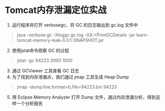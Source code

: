 # Tomcat内存泄漏定位实战

1. 运行程序并打开 verbosegc，将 GC 的日志输出到 gc.log 文件中

> java -verbose:gc -Xloggc:gc.log -XX:+PrintGCDetails -jar learn-tomcat-memory-leak-0.0.1-SNAPSHOT.jar

2. 使用jstat命令观察 GC 的过程

> jstat -gc 94223 2000 1000

3. 通过 GCViewer 工具查看 GC 日志
4. 为了找到内存泄漏点，我们通过 jmap 工具生成 Heap Dump

> jmap -dump:live,format=b,file=94223.bin 94223

5. 用 Eclipse Memory Analyzer 打开 Dump 文件，通过内存泄漏分析，得到这样一个分析报告